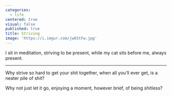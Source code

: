```yaml
---
categories:
  - life
centered: true
visual: false
published: true
title: Striving
image: 'https://i.imgur.com/jw6StFw.jpg'
---
```

I sit in meditation,
striving to be present, 
while my cat sits before me, 
always present.

______________________

Why strive so hard 
to get your shit together,
when all you’ll ever get,
is a neater pile of shit?

Why not just let it go,
enjoying a moment,
however brief,
of being shitless?